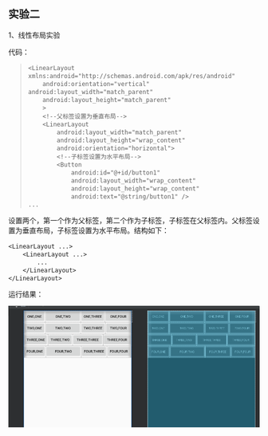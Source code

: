 

## 实验二

1、线性布局实验

代码：

> ```
> <LinearLayout xmlns:android="http://schemas.android.com/apk/res/android"
>     android:orientation="vertical" android:layout_width="match_parent"
>     android:layout_height="match_parent"
>     >
>     <!--父标签设置为垂直布局-->
>     <LinearLayout
>         android:layout_width="match_parent"
>         android:layout_height="wrap_content"
>         android:orientation="horizontal">
>         <!--子标签设置为水平布局-->
>         <Button
>             android:id="@+id/button1"
>             android:layout_width="wrap_content"
>             android:layout_height="wrap_content"
>             android:text="@string/button1" />
> ...
> ```

设置两个<LinearLayout>，第一个<LinearLayout>作为父标签，第二个<LinearLayout>作为子标签，子标签在父标签内。父标签设置为垂直布局，子标签设置为水平布局。结构如下：

```
<LinearLayout ...>
	<LinearLayout ...>
		...
	</LinearLayout>
</LinearLayout>
```

运行结果：

![image](https://github.com/vency799/experiment_02/blob/master/lineartest.png)

